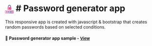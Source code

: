 # <span><img src="./images/padlock.png" alt=password style="height: 1em; vertical-align: middle;"></span>  # Password generator app

This responsive app is created with javascript & bootstrap that creates random passwords based on selected conditions.

<h4>🔹 Password generator app sample - <a href="https://simonakom.github.io/password-generator/index.html" style="font-size:small;">View</a><h4>

